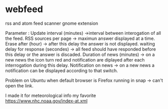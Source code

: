 # webfeed
rss and atom feed scanner gnome extension

Parameter :
Update interval (minutes) ->interval between interogation of all the feed.
RSS sources per page -> maximun answer displayed at a time.
Erase after (hour) -> after this delay the answer is not displayed.
waiting delay for response (secondes) -> all feed should have responded before this delay or the answer is discaded.
Duration of news (minutes) -> on a new news the icon turn red and notification are diplayed after each interrogation during this delay.
Notification on news ->  on a new news a notification can be displayed according to that switch.

Problem on Ubuntu when default browser is Firefox running in snap -> can't open the link.


I made it for meteorological info 
my favorite   https://www.nhc.noaa.gov/index-at.xml
